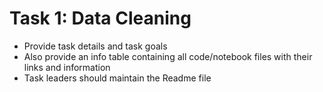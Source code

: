 # Task 1: Data Cleaning

* Provide task details and task goals 
* Also provide an info table containing all code/notebook files with their links and information
* Task leaders should maintain the Readme file